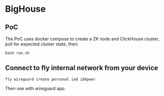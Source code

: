 # BigHouse

## PoC

The PoC uses docker compose to create a ZK node and ClickHouse cluster, poll for expected cluster state, then:

```
bash run.sh
```

## Connect to fly internal network from your device

```
fly wireguard create personal iad idkpeer
```

Then use with wireguard app.